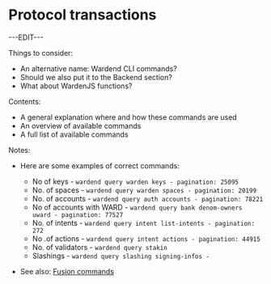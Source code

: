 ﻿---
sidebar_position: 8
---

# Protocol transactions

---EDIT---

Things to consider:

- An alternative name: Wardend CLI commands?
- Should we also put it to the Backend section?
- What about WardenJS functions?

Contents:

- A general explanation where and how these commands are used
- An overview of available commands
- A full list of available commands

Notes:

- Here are some examples of correct commands:

	- No of keys - `wardend query warden keys - pagination: 25095`
	- No. of spaces - `wardend query warden spaces - pagination: 20199`
	- No. of accounts - `wardend query auth accounts - pagination: 78221`
	- No of accounts with WARD - `wardend query bank denom-owners uward - pagination: 77527 `
	- No. of intents - `wardend query intent list-intents - pagination: 272` 
	- No .of actions - `wardend query intent actions - pagination: 44915`
	- No. of validators - `wardend query stakin`
	- Slashings - ``wardend query slashing signing-infos - ``

- See also: [Fusion commands](https://github.com/zenrocklabs/fusionchain/blob/dbe4626b8031050f17079426497279f2626913fc/GUIDE.md)